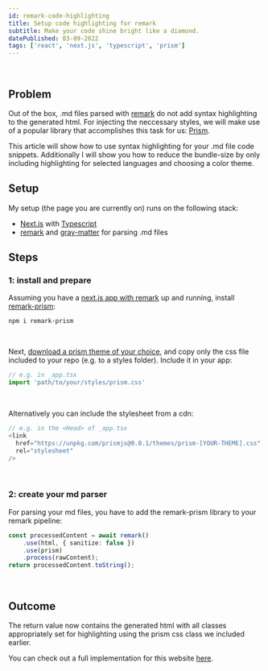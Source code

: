 ```yaml
---
id: remark-code-highlighting
title: Setup code highlighting for remark 
subtitle: Make your code shine bright like a diamond.
datePublished: 03-09-2022
tags: ['react', 'next.js', 'typescript', 'prism']
---
```


&nbsp;

## Problem

Out of the box, .md files parsed with [remark](https://remark.js.org/) do not add syntax highlighting to the generated html. For injecting the neccessary styles, we will make use of a popular library that accomplishes this task for us: [Prism](https://prismjs.com/).

This article will show how to use syntax highlighting for your .md file code snippets. Additionally I will show you how to reduce the bundle-size by only including highlighting for selected languages and choosing a color theme.

## Setup

My setup (the page you are currently on) runs on the following stack:
  - [Next.js](https://nextjs.org/) with [Typescript](https://www.typescriptlang.org/)
  - [remark](https://remark.js.org/) and [gray-matter](https://github.com/jonschlinkert/gray-matter) for parsing .md files

## Steps

### 1: install and prepare

Assuming you have a [next.js app with remark](https://nextjs.org/blog/markdown) up and running, install [remark-prism](https://www.npmjs.com/package/remark-prism):

```
npm i remark-prism
```
&nbsp;

Next, [download a prism theme of your choice](https://prismjs.com/download.html), and copy only the css file included to your repo (e.g. to a styles folder). Include it in your app:

```ts
// e.g. in _app.tsx
import 'path/to/your/styles/prism.css'
```
&nbsp;

Alternatively you can include the stylesheet from a cdn:
```ts
// e.g. in the <Head> of _app.tsx
<link
  href="https://unpkg.com/prismjs@0.0.1/themes/prism-[YOUR-THEME].css"
  rel="stylesheet"
/>
```
&nbsp;

### 2: create your md parser
For parsing your md files, you have to add the remark-prism library to your remark pipeline:
```ts
const processedContent = await remark()
    .use(html, { sanitize: false })
    .use(prism)
    .process(rawContent);
return processedContent.toString();
```
&nbsp;

## Outcome
The return value now contains the generated html with all classes appropriately set for highlighting using the prism css class we included earlier.

You can check out a full implementation for this website [here](https://github.com/chargome/chargome.com).



